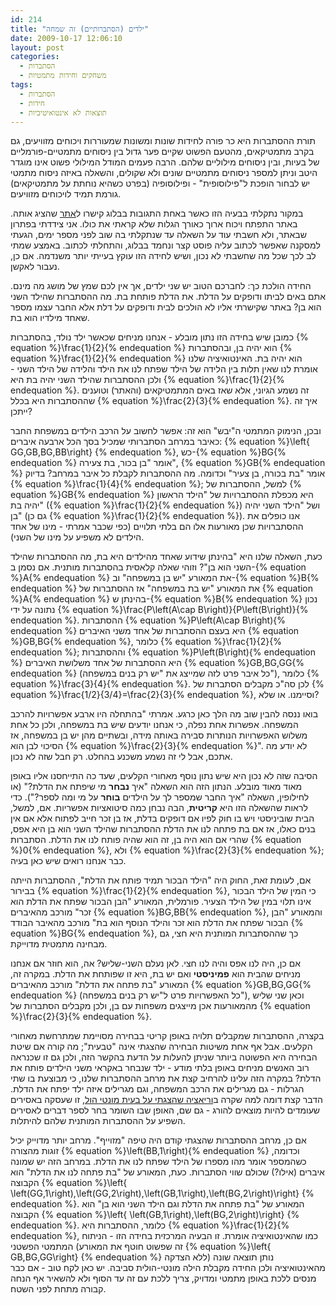 ```yaml
---
id: 214
title: "ילדים (הסתברותיים) זה שמחה"
date: 2009-10-17 12:06:10
layout: post
categories: 
  - הסתברות
  - משחקים וחידות מתמטיות
tags: 
  - הסתברות
  - חידות
  - תוצאות לא אינטואיטיביות
---
```

תורת ההסתברות היא כר פורה לחידות שונות ומשונות שמעוררות ויכוחים מזוויעים, גם בקרב מתמטיקאים, מהטעם הפשוט שקיים פער גדול בין ניסוחים מתמטיים-פורמליים של בעיות, ובין ניסוחים מילוליים שלהם. הרבה פעמים המודל המילולי פשוט אינו מוגדר היטב וניתן למספר ניסוחים מתמטיים שונים ולא שקולים, והשאלה באיזה ניסוח מתמטי יש לבחור הופכת ל"פילוסופית" - ופילוסופיה (בפרט כשהיא נוחתת על מתמטיקאים) גורמת תמיד לויכוחים מזוויעים.

במקור נתקלתי בבעיה הזו כאשר באחת התגובות בבלוג קישרו ל<a href="http://www.codinghorror.com/blog/archives/001204.html">אתר</a> שהציג אותה. באתר התפתח ויכוח ארוך כאורך הגלות שלא קראתי את כולו. אני צידדתי בפתרון שבאתר, ולא חשבתי עוד על השאלה עד שנתקלתי בה שוב לפני מספר ימים, הגעתי למסקנה שאפשר לכתוב עליה פוסט קצר ונחמד בבלוג, והתחלתי לכתוב. באמצע שמתי לב לכך שכל מה שחשבתי לא נכון, ושיש לחידה הזו עוקץ בעייתי יותר משנדמה. אם כן, נעבור לאקשן.

החידה הולכת כך: לחברכם הטוב יש שני ילדים, אך אין לכם שמץ של מושג מה מינם. אתם באים לביתו ודופקים על הדלת. את הדלת פותחת בת. מה ההסתברות שהילד השני הוא בן? באתר שקישרתי אליו לא הולכים לבית ודופקים על דלת אלא החבר עצמו מספר שאחד מילדיו הוא בת.

כמובן שיש בחידה הזו נתון מובלע - אנחנו מניחים שכאשר ילד נולד, בהסתברות {% equation %}\frac{1}{2}{% endequation %} הוא יהיה בן, ובהסתברות {% equation %}\frac{1}{2}{% endequation %} הוא יהיה בת. האינטואיציה שלנו אומרת לנו שאין תלות בין הלידה של הילד שפתח לנו את הילד והלידה של הילד השני - ולכן ההסתברות שהילד השני יהיה בת היא {% equation %}\frac{1}{2}{% endequation %}. זה נשמע הגיוני, אלא שאז באים המתמטיקאים (והאתר) וטוענים שההסתברות היא בכלל {% equation %}\frac{2}{3}{% endequation %}. איך זה ייתכן?

ובכן, הנימוק המתמטי ה"יבש" הוא זה: אפשר לחשוב על הרכב הילדים במשפחת החבר כאיבר במרחב הסתברותי שמכיל בסך הכל ארבעה איברים: {% equation %}\left\{ GG,GB,BG,BB\right\} {% endequation %}, כש-{% equation %}BG{% endequation %} אומר "בן בכור, בת צעירה", {% equation %}GB{% endequation %} אומר "בת בכורה, בן צעיר" וכדומה. מה ההסתברות לקבלת כל איבר במרחב? בדיוק {% equation %}\frac{1}{4}{% endequation %}; למשל, ההסתברות של {% equation %}GB{% endequation %} היא מכפלת ההסתברויות של "הילד הראשון יהיה בת" ({% equation %}\frac{1}{2}{% endequation %}) ושל "הילד השני יהיה בן" (גם כן {% equation %}\frac{1}{2}{% endequation %}). אנו כופלים את ההסתברויות שכן מאורעות אלו הם בלתי תלויים (כפי שכבר אמרתי - מינו של אחד הילדים לא משפיע על מינו של השני).

כעת, השאלה שלנו היא "בהינתן שידוע שאחד מהילדים היא בת, מה ההסתברות שהילד השני הוא בן"? וזוהי שאלה קלאסית בהסתברות מותנית. אם נסמן ב-{% equation %}A{% endequation %} את המאורע "יש בן במשפחה" וב-{% equation %}B{% endequation %} את המאורע "יש בת במשפחה" אז ההסתברות של {% equation %}A{% endequation %} בהינתן ש-{% equation %}B{% endequation %} נכון נתונה על ידי {% equation %}\frac{P\left(A\cap B\right)}{P\left(B\right)}{% endequation %}. ההסתברות {% equation %}P\left(A\cap B\right){% endequation %} היא בעצם ההסתברות של אחד משני האיברים {% equation %}GB,BG{% endequation %}, כלומר {% equation %}\frac{1}{2}{% endequation %}; וההסתברות {% equation %}P\left(B\right){% endequation %} היא ההסתברות של אחד משלושת האיברים {% equation %}GB,BG,GG{% endequation %} (כל איבר פרט לזה שמייצג את "יש רק בנים במשפחה"), כלומר {% equation %}\frac{3}{4}{% endequation %}. לכן סה"כ מקבלים הסתברות של {% equation %}\frac{1/2}{3/4}=\frac{2}{3}{% endequation %}, וסיימנו. או שלא?

בואו ננסה להבין שוב מה הלך כאן כרגע. אמרתי "בהתחלה היו ארבע אפשרויות להרכב המשפחה. אפשרות אחת נפלה, כי אנחנו יודעים שיש בת במשפחה, ולכן כל אחת משלוש האפשרויות הנותרות סבירה באותה מידה, ובשתיים מהן יש בן במשפחה, אז הסיכוי לבן הוא {% equation %}\frac{2}{3}{% endequation %}". לא יודע מה אתכם, אבל לי זה נשמע משכנע בהחלט. רק חבל שזה לא נכון.

הסיבה שזה לא נכון היא שיש נתון נוסף מאחורי הקלעים, שעד כה התייחסנו אליו באופן מאוד מאוד מובלע. הנתון הזה הוא השאלה "איך <strong>נבחר</strong> מי שיפתח את הדלת?" (או לחילופין, השאלה "איך החבר שמספר לך על הילדים <strong>בוחר</strong> על מי ומה לספר?"). כדי לראות שהשאלה הזו היא <strong>קריטית</strong>, הבה נבחן כמה סיטואציות אפשריות. אם, למשל, הבית שוביניסטי ויש בו חוק לפיו אם דופקים בדלת, אז בן זכר חייב לפתוח אלא אם אין בנים כאלו, אז אם בת פתחה לנו את הדלת ההסתברות שהילד השני הוא בן היא אפס, שהרי אם הוא היה בן, זה הוא שהיה פותח לנו את הדלת. הסתברות {% equation %}0{% endequation %}, ולא {% equation %}\frac{2}{3}{% endequation %}; כבר אנחנו רואים שיש כאן בעיה.

אם, לעומת זאת, החוק היה "הילד הבכור תמיד פותח את הדלת", ההסתברות הייתה בבירור {% equation %}\frac{1}{2}{% endequation %}, כי המין של הילד הבכור אינו תלוי במין של הילד הצעיר. פורמלית, המאורע "הבן הבכור שפתח את הדלת הוא זכר" מורכב מהאיברים {% equation %}BG,BB{% endequation %}, והמאורע "הבן הבכור שפתח את הדלת הוא זכר והילד הנוסף הוא בת" מורכב מהאיבר הבודד {% equation %}BG{% endequation %}, כך שההסתברות המותנית היא חצי, גם מבחינה מתמטית מדוייקת.

אם כן, היה לנו אפס והיה לנו חצי. לאן נעלם השני-שליש? אה, הוא חוזר אם אנחנו מניחים שהבית הוא <strong>פמיניסטי</strong> ואם יש בת, היא זו שפותחת את הדלת. במקרה זה, המאורע "בת פתחה את הדלת" מורכב מהאיברים {% equation %}GB,BG,GG{% endequation %} (כל האפשרויות פרט ל"יש רק בנים במשפחה"), וכאן שני שליש מהמאורעות אכן מייצגים משפחות עם בן, ולכן מקבלים הסתברות של {% equation %}\frac{2}{3}{% endequation %}.

בקצרה, ההסתברות שמקבלים תלויה באופן קריטי בבחירה מסויימת שמתרחשת מאחורי הקלעים. אבל אף אחת משיטות הבחירה שהצגתי אינה "טבעית"; מה קורה אם שיטת הבחירה היא הפשוטה ביותר שניתן להעלות על הדעת בהקשר הזה, ולכן גם זו שכנראה רוב האנשים מניחים באופן בלתי מודע - ילד שנבחר באקראי משני הילדים פותח את הדלת? במקרה הזה עלינו להרחיב קצת את מרחב ההסתברות שלנו, כי מבוצעת בו שתי הגרלות - גם מגרילים את הרכב המשפחה, וגם מגרילים איזה ילד יפתח את הדלת. הדבר קצת דומה למה שקרה ב<a href="http://www.gadial.net/2008/02/23/monty_hall/">וריאציה שהצגתי על בעית מונטי הול</a>, זו שעסקה באסירים שעומדים להיות מוצאים להורג - גם שם, האופן שבו השומר בחר לספר דברים לאסירים השפיע על ההסתברות המותנית שלהם להיתלות.

אם כן, מרחב ההסתברות שהצגתי קודם היה טיפה "מזוייף". מרחב יותר מדוייק יכיל זוגות מהצורה {% equation %}\left(BB,1\right){% endequation %} וכדומה, כשהמספר אומר מהו מספרו של הילד שפתח לנו את הדלת. במרחב הזה יש שמונה איברים (אילו?) שכולם שווי הסתברות. כעת, המאורע של "בת פתחה לנו את הדלת" הוא הקבוצה {% equation %}\left\{ \left(GG,1\right),\left(GG,2\right),\left(GB,1\right),\left(BG,2\right)\right\} {% endequation %}. המאורע של "בת פתחה את הדלת וגם הילד השני הוא בן" הוא הקבוצה {% equation %}\left\{ \left(GB,1\right),\left(BG,2\right)\right\} {% endequation %}. כלומר, ההסתברות היא {% equation %}\frac{1}{2}{% endequation %}, כמו שהאינטואיציה אומרת. זו הבעיה המרכזית בחידה הזו - הניתוח המתמטי הפשטני (זה שפשוט חוטף את המאורע {% equation %}\left\{ GB,BG,GG\right\} {% endequation %} ללא הצדקה) נותן תוצאה שונה מהאינטואיציה ולכן החידה מקבלת הילה מונטי-הולית סביבה. יש כאן לקח טוב - אם כבר מנסים ללכת באופן מתמטי ומדויק, צריך ללכת עם זה עד הסוף ולא להשאיר אף הנחה קבורה מתחת לפני השטח.
